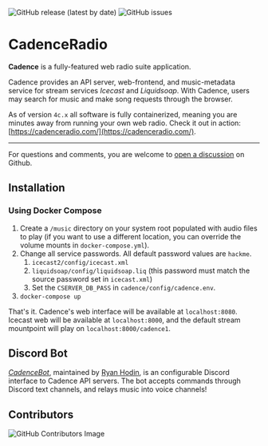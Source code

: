 ![GitHub release (latest by date)](https://img.shields.io/github/v/release/kenellorando/cadence?style=flat-square)
![GitHub issues](https://img.shields.io/github/issues/kenellorando/cadence?style=flat-square)

# CadenceRadio

**Cadence** is a fully-featured web radio suite application. 

Cadence provides an API server, web-frontend, and music-metadata service for stream services _Icecast_ and _Liquidsoap_. With Cadence, users may search for music and make song requests through the browser.

As of version `4c.x` all software is fully containerized, meaning you are minutes away from running your own web radio. Check it out in action: [https://cadenceradio.com/](https://cadenceradio.com/).

---

For questions and comments, you are welcome to [open a discussion](https://github.com/kenellorando/cadence/discussions) on Github.


## Installation

### Using Docker Compose

1. Create a `/music` directory on your system root populated with audio files to play (if you want to use a different location, you can override the volume mounts in `docker-compose.yml`).
2. Change all service passwords. All default password values are `hackme`.
   1. `icecast2/config/icecast.xml`
   2. `liquidsoap/config/liquidsoap.liq` (this password must match the source password set in `icecast.xml`)
   3. Set the `CSERVER_DB_PASS` in `cadence/config/cadence.env`.
3. `docker-compose up`

That's it. Cadence's web interface will be available at `localhost:8080`. Icecast web will be available at `localhost:8000`, and the default stream mountpoint will play on `localhost:8000/cadence1`.

## Discord Bot

_[CadenceBot](https://github.com/za419/CadenceBot/issues)_, maintained by [Ryan Hodin](https://github.com/za419), is an configurable Discord interface to Cadence API servers. The bot accepts commands through Discord text channels, and relays music into voice channels!

## Contributors

![GitHub Contributors Image](https://contrib.rocks/image?repo=kenellorando/cadence)
